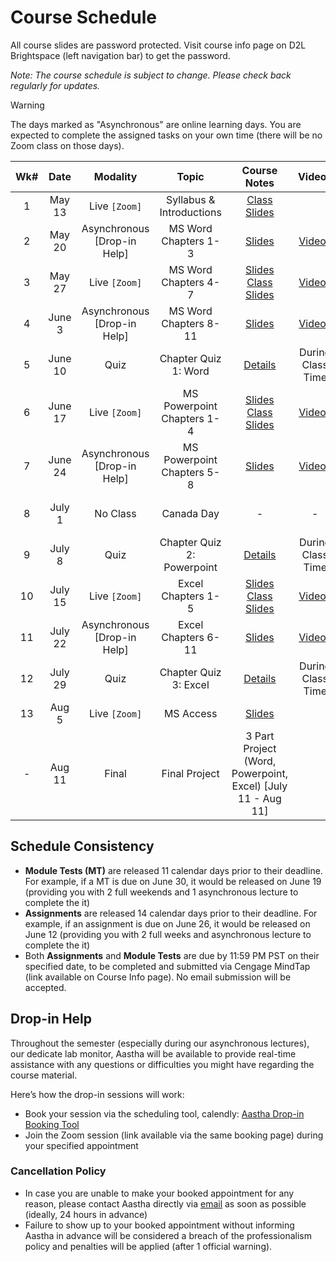 <!-- markdownlint-disable -->

# Course Schedule

All course slides are password protected. Visit course info page on D2L Brightspace (left navigation bar) to get the password.

*Note: The course schedule is subject to change. Please check back regularly for updates.*

> [!WARNING]
> The days marked as "Asynchronous" are online learning days. You are expected to complete the assigned tasks on your own time (there will be no Zoom class on those days). 


| **Wk#** | **Date** |        **Modality**         |         **Topic**          |                                        **Course Notes**                                         |                  **Videos**                   |    **Assignments**     |     **Module Test**      |
| :-----: | :------: | :-------------------------: | :------------------------: | :---------------------------------------------------------------------------------------------: | :-------------------------------------------: | :--------------------: | :----------------------: |
|    1    |  May 13  |        Live `[Zoom]`        |  Syllabus & Introductions  |                           [Class Slides](http://tiny.cc/160-SU25-W1)                            |                                               |                        |                          |
|    2    |  May 20  | Asynchronous [Drop-in Help] |    MS Word Chapters 1-3    |                         [Slides](http://tiny.cc/CIS110-BUS160-WORD-1-3)                         |    [Videos](videos.md#word---chapters-1-3)    |                        |                          |
|    3    |  May 27  |        Live `[Zoom]`        |    MS Word Chapters 4-7    | [Slides](http://tiny.cc/CIS110-BUS160-WORD-4-7) <br> [Class Slides](http://tiny.cc/160-SU25-W3) |    [Videos](videos.md#word---chapters-4-7)    |                        |    Word 1-5  (May 26)    |
|    4    |  June 3  | Asynchronous [Drop-in Help] |   MS Word Chapters 8-11    |                        [Slides](http://tiny.cc/CIS110-BUS160-WORD-8-11)                         |   [Videos](videos.md#word---chapters-8-11)    |    Word 1 (June 5)     |                          |
|    5    | June 10  |            Quiz             |    Chapter Quiz 1: Word    |                                       [Details](quiz.md)                                        |               During Class Time               |                        |   Word 6-11  (June 9)    |
|    6    | June 17  |        Live `[Zoom]`        | MS Powerpoint Chapters 1-4 | [Slides](http://tiny.cc/CIS110-BUS160-PPT-1-4) <br> [Class Slides](http://tiny.cc/160-SU25-W6)  | [Videos](videos.md#powerpoint---chapters-1-3) |    Word 2 (June 19)    |                          |
|    7    | June 24  | Asynchronous [Drop-in Help] | MS Powerpoint Chapters 5-8 |                         [Slides](http://tiny.cc/CIS110-BUS160-PPT-5-8)                          | [Videos](videos.md#powerpoint---chapters-4-7) | Powerpoint 1 (June 26) | Powerpoint 1-3 (June 23) |
|    8    |  July 1  |          No Class           |         Canada Day         |                                                -                                                |                       -                       |                        | Powerpoint 4-7 (June 30) |
|    9    |  July 8  |            Quiz             | Chapter Quiz 2: Powerpoint |                                       [Details](quiz.md)                                        |               During Class Time               | Powerpoint 2 (July 10) |                          |
|   10    | July 15  |        Live `[Zoom]`        |     Excel Chapters 1-5     |                        [Slides](http://tiny.cc/CIS110-BUS160-EXCEL-1-5)  <br> [Class Slides](http://tiny.cc/160-SU25-W10)                        |   [Videos](videos.md#excel---chapters-1-6)    |                        |   Excel 1-6 (July 14)    |
|   11    | July 22  | Asynchronous [Drop-in Help] |    Excel Chapters 6-11     |                        [Slides](http://tiny.cc/CIS110-BUS160-EXCEL-6-11)                        |   [Videos](videos.md#excel---chapters-6-11)   |   Excel 1 (July 24)    |   Excel 7-11 (July 21)   |
|   12    | July 29  |            Quiz             |   Chapter Quiz 3: Excel    |                                       [Details](quiz.md)                                        |               During Class Time               |   Excel 2 (July 31)    |                          |
|   13    |  Aug 5   |        Live `[Zoom]`        |         MS Access          |                          [Slides](http://tiny.cc/CIS110-BUS160-ACCESS)                          |                                               |                        |      Access (Aug 4)      |
|    -    |  Aug 11  |            Final            |       Final Project        |                   3 Part Project (Word, Powerpoint, Excel) [July 11 - Aug 11]                   |                                               |                        |                          |


## Schedule Consistency 

- **Module Tests (MT)** are released 11 calendar days prior to their deadline. For example, if a MT is due on June 30, it would be released on June 19 (providing you with 2 full weekends and 1 asynchronous lecture to complete the it)
- **Assignments** are released 14 calendar days prior to their deadline. For example, if an assignment is due on June 26, it would be released on June 12 (providing you with 2 full weeks and asynchronous lecture to complete the it)
- Both **Assignments** and **Module Tests** are due by 11:59 PM PST on their specified date, to be completed and submitted via Cengage MindTap (link available on Course Info page). No email submission will be accepted. 

## Drop-in Help

Throughout the semester (especially during our asynchronous lectures), our dedicate lab monitor, Aastha will be available to provide real-time assistance with any questions or difficulties you might have regarding the course material.

Here’s how the drop-in sessions will work:
- Book your session via the scheduling tool, calendly: [Aastha Drop-in Booking Tool](https://calendly.com/aastha-anand-student/aastha-s-office-hours)
- Join the Zoom session (link available via the same booking page) during your specified appointment 

### Cancellation Policy
- In case you are unable to make your booked appointment for any reason, please contact Aastha directly via [email](mailto:Aastha.Anand@student.ufv.ca) as soon as possible (ideally, 24 hours in advance)
- Failure to show up to your booked appointment without informing Aastha in advance will be considered a breach of the professionalism policy and penalties will be applied (after 1 official warning).
